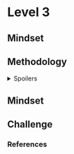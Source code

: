 # Level 3

## Mindset


## Methodology
<details>
<summary>Spoilers</summary>
  
    Bunch of hidden text inside dropdown box
</details>

## Mindset


## Challenge 

### References

